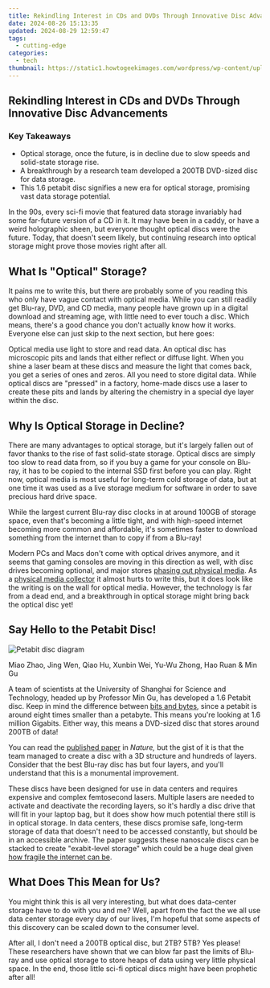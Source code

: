 ```yaml
---
title: Rekindling Interest in CDs and DVDs Through Innovative Disc Advancements
date: 2024-08-26 15:13:35
updated: 2024-08-29 12:59:47
tags:
  - cutting-edge
categories:
  - tech
thumbnail: https://static1.howtogeekimages.com/wordpress/wp-content/uploads/2024/07/a-futuristic-optical-disc-being-scanned-by-lasers.png
---
```


## Rekindling Interest in CDs and DVDs Through Innovative Disc Advancements

### Key Takeaways

* Optical storage, once the future, is in decline due to slow speeds and solid-state storage rise.
* A breakthrough by a research team developed a 200TB DVD-sized disc for data storage.
* This 1.6 petabit disc signifies a new era for optical storage, promising vast data storage potential.

 In the 90s, every sci-fi movie that featured data storage invariably had some far-future version of a CD in it. It may have been in a caddy, or have a weird holographic sheen, but everyone thought optical discs were the future. Today, that doesn't seem likely, but continuing research into optical storage might prove those movies right after all.

##  What Is "Optical" Storage?

 It pains me to write this, but there are probably some of you reading this who only have vague contact with optical media. While you can still readily get Blu-ray, DVD, and CD media, many people have grown up in a digital download and streaming age, with little need to ever touch a disc. Which means, there's a good chance you don't actually know how it works. Everyone else can just skip to the next section, but here goes:

 Optical media use light to store and read data. An optical disc has microscopic pits and lands that either reflect or diffuse light. When you shine a laser beam at these discs and measure the light that comes back, you get a series of ones and zeros. All you need to store digital data. While optical discs are "pressed" in a factory, home-made discs use a laser to create these pits and lands by altering the chemistry in a special dye layer within the disc.

##  Why Is Optical Storage in Decline?

 There are many advantages to optical storage, but it's largely fallen out of favor thanks to the rise of fast solid-state storage. Optical discs are simply too slow to read data from, so if you buy a game for your console on Blu-ray, it has to be copied to the internal SSD first before you can play. Right now, optical media is most useful for long-term cold storage of data, but at one time it was used as a live storage medium for software in order to save precious hard drive space.

 While the largest current Blu-ray disc clocks in at around 100GB of storage space, even that's becoming a little tight, and with high-speed internet becoming more common and affordable, it's sometimes faster to download something from the internet than to copy if from a Blu-ray!

 Modern PCs and Macs don't come with optical drives anymore, and it seems that gaming consoles are moving in this direction as well, with disc drives becoming optional, and major stores [phasing out physical media](https://gamerant.com/big-retailer-stop-selling-physical-games/). As a [physical media collector](https://windows11.techidaily.com/how-to-customize-sound-levels-with-dedicated-win11-keys/) it almost hurts to write this, but it does look like the writing is on the wall for optical media. However, the technology is far from a dead end, and a breakthrough in optical storage might bring back the optical disc yet!

##  Say Hello to the Petabit Disc!

![Petabit disc diagram](https://static1.howtogeekimages.com/wordpress/wp-content/uploads/2024/07/screenshot-2024-07-19-at-15-35-51.png) 

Miao Zhao, Jing Wen, Qiao Hu, Xunbin Wei, Yu-Wu Zhong, Hao Ruan & Min Gu 

 A team of scientists at the University of Shanghai for Science and Technology, headed up by Professor Min Gu, has developed a 1.6 Petabit disc. Keep in mind the difference between [bits and bytes](https://activate-lock.techidaily.com/unlock-your-device-icloud-dns-bypass-explained-and-tested-plus-easy-alternatives-from-apple-iphone-13-by-drfone-ios/), since a petabit is around eight times smaller than a petabyte. This means you're looking at 1.6 million Gigabits. Either way, this means a DVD-sized disc that stores around 200TB of data!

 You can read the [published paper](https://www.nature.com/articles/s41586-023-06980-y) in _Nature,_ but the gist of it is that the team managed to create a disc with a 3D structure and hundreds of layers. Consider that the best Blu-ray disc has but four layers, and you'll understand that this is a monumental improvement.

 These discs have been designed for use in data centers and requires expensive and complex femtosecond lasers. Multiple lasers are needed to activate and deactivate the recording layers, so it's hardly a disc drive that will fit in your laptop bag, but it does show how much potential there still is in optical storage. In data centers, these discs promise safe, long-term storage of data that doesn't need to be accessed constantly, but should be in an accessible archive. The paper suggests these nanoscale discs can be stacked to create "exabit-level storage" which could be a huge deal given [how fragile the internet can be](https://some-techniques.techidaily.com/new-high-quality-hd-videos-at-a-tap-top-10-android-choices/).

##  What Does This Mean for Us?

 You might think this is all very interesting, but what does data-center storage have to do with you and me? Well, apart from the fact the we all use data center storage every day of our lives, I'm hopeful that some aspects of this discovery can be scaled down to the consumer level.

 After all, I don't need a 200TB optical disc, but 2TB? 5TB? Yes please! These researchers have shown that we can blow far past the limits of Blu-ray and use optical storage to store heaps of data using very little physical space. In the end, those little sci-fi optical discs might have been prophetic after all!

##

<ins class="adsbygoogle"
     style="display:block"
     data-ad-format="autorelaxed"
     data-ad-client="ca-pub-7571918770474297"
     data-ad-slot="1223367746"></ins>



<ins class="adsbygoogle"
     style="display:block"
     data-ad-client="ca-pub-7571918770474297"
     data-ad-slot="8358498916"
     data-ad-format="auto"
     data-full-width-responsive="true"></ins>

